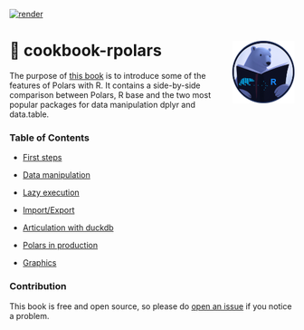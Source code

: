 <!-- badges: start -->
[![render](https://github.com/ddotta/cookbook-rpolars/actions/workflows/quarto-render-publish.yml/badge.svg)](https://github.com/ddotta/cookbook-rpolars/actions/workflows/quarto-render-publish.yml)
<!-- badges: end -->

:book: cookbook-rpolars <img src="book/logo_cookbook_rpolars.png" width=110 align="right"/>
======================================
The purpose of [this book](https://ddotta.github.io/cookbook-rpolars/) is to introduce some of the features of Polars with R.
It contains a side-by-side comparison between Polars, R base and the two most popular packages for data manipulation dplyr and data.table.

### Table of Contents

- [First steps](https://ddotta.github.io/cookbook-rpolars/first_steps.html)

- [Data manipulation](https://ddotta.github.io/cookbook-rpolars/data_manipulation.html)

- [Lazy execution](https://ddotta.github.io/cookbook-rpolars/lazy_execution.html)

- [Import/Export](https://ddotta.github.io/cookbook-rpolars/import_export.html)

- [Articulation with duckdb](https://ddotta.github.io/cookbook-rpolars/duckdb.html)

- [Polars in production](https://ddotta.github.io/cookbook-rpolars/production.html)

- [Graphics](https://ddotta.github.io/cookbook-rpolars/graphics.html)

### Contribution

This book is free and open source, so please do [open an issue](https://github.com/ddotta/cookbook-rpolars/issues/new) if you notice a problem.